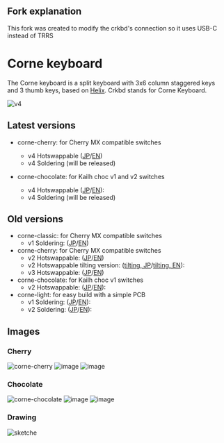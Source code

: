 ## Fork explanation
This fork was created to modify the crkbd's connection so it uses USB-C instead of TRRS

# Corne keyboard

The Corne keyboard is a split keyboard with 3x6 column staggered keys
and 3 thumb keys, based on [Helix](https://github.com/MakotoKurauchi/helix).
Crkbd stands for Corne Keyboard.

![v4](https://github.com/foostan/crkbd/assets/736191/bc32e4e8-f737-4516-b92b-55a7cb93a336)

## Latest versions
- corne-cherry: for Cherry MX compatible switches

  - v4 Hotswappable ([JP](docs/corne-cherry/v4/buildguide_jp.md)/[EN](docs/corne-cherry/v4/buildguide_en.md))
  - v4 Soldering (will be released)
- corne-chocolate: for Kailh choc v1 and v2 switches
  - v4 Hotswappable ([JP](docs/corne-chocolate/v4/buildguide_jp.md)/[EN](docs/corne-chocolate/v4/buildguide_en.md)):
  - v4 Soldering (will be released)

## Old versions

- corne-classic: for Cherry MX compatible switches 
  - v1 Soldering: ([JP](docs/corne-classic/buildguide_jp.md)/[EN](docs/corne-classic/buildguide_en.md))
- corne-cherry: for Cherry MX compatible switches
  - v2 Hotswappable: ([JP](docs/corne-cherry/v2/buildguide_jp.md)/[EN](docs/corne-cherry/v2/buildguide_en.md))
  - v2 Hotswappable tilting version: ([tilting, JP](docs/corne-cherry/v2/buildguide_tilting_tenting_plate_jp.md)/[tilting, EN](docs/corne-cherry/v2/buildguide_tilting_tenting_plate_en.md)):
  - v3 Hotswappable: ([JP](docs/corne-cherry/v3/buildguide_jp.md)/[EN](docs/corne-cherry/v3/buildguide_en.md))
- corne-chocolate: for Kailh choc v1 switches
  - v2 Hotswappable: ([JP](docs/corne-chocolate/v2/buildguide_jp.md)/[EN](docs/corne-chocolate/v2/buildguide_en.md)):
- corne-light: for easy build with a simple PCB
  - v1 Soldering: ([JP](docs/corne-light/v1/buildguide_jp.md)/[EN](docs/corne-light/v1/buildguide_en.md)):
  - v2 Soldering: ([JP](docs/corne-light/v2/buildguide_low_edition_jp.md)/[EN](docs/corne-light/v2/buildguide_low_edition_en.md)):

## Images

### Cherry
![corne-cherry](https://github.com/foostan/crkbd/assets/736191/f954ba89-a711-4866-a535-bad0bed937d1)
![image](https://github.com/foostan/crkbd/assets/736191/6a6705d2-40fb-4463-8006-6b7ca97dc0ff)
![image](https://github.com/foostan/crkbd/assets/736191/20407f6c-0f2e-41ea-8cd6-17d46d9be0a2)

### Chocolate
![corne-chocolate](https://github.com/foostan/crkbd/assets/736191/fb0e6962-76b3-4bd5-8093-83ccc1a17029)
![image](https://github.com/foostan/crkbd/assets/736191/610f9964-3adf-459b-88ad-9e9f29d5f659)
![image](https://github.com/foostan/crkbd/assets/736191/134db4dd-0c48-4a5f-bf75-97b8e652be22)

### Drawing
![sketche](https://github.com/foostan/crkbd/assets/736191/87ebea53-3c5c-42a1-97b3-f9292e4dacae)
